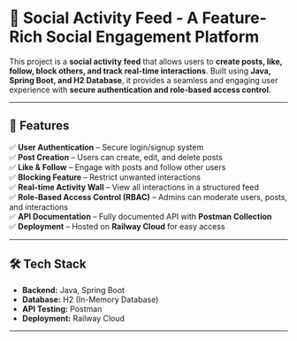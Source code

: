# 📢 Social Activity Feed - A Feature-Rich Social Engagement Platform  

This project is a **social activity feed** that allows users to **create posts, like, follow, block others, and track real-time interactions**. Built using **Java, Spring Boot, and H2 Database**, it provides a seamless and engaging user experience with **secure authentication and role-based access control**.

---

## 🚀 Features  

✅ **User Authentication** – Secure login/signup system  
✅ **Post Creation** – Users can create, edit, and delete posts  
✅ **Like & Follow** – Engage with posts and follow other users  
✅ **Blocking Feature** – Restrict unwanted interactions  
✅ **Real-time Activity Wall** – View all interactions in a structured feed  
✅ **Role-Based Access Control (RBAC)** – Admins can moderate users, posts, and interactions  
✅ **API Documentation** – Fully documented API with **Postman Collection**  
✅ **Deployment** – Hosted on **Railway Cloud** for easy access  

---

## 🛠️ Tech Stack  

- **Backend:** Java, Spring Boot  
- **Database:** H2 (In-Memory Database)  
- **API Testing:** Postman  
- **Deployment:** Railway Cloud  

---
